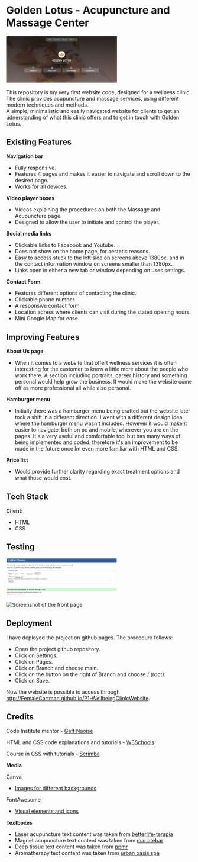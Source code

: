 # Golden Lotus - Acupuncture and Massage Center
<img
  src="Assets\Images\Frontpage.png"
  alt="Screenshot of the front page"
  style="display: inline-block; margin: 0 auto; max-width: 300px">

This repository is my very first website code, designed for a wellness clinic. 
The clinic provides acupuncture and massage services, using different modern techniques and methods. <br>
A simple, minimalistic and easily navigated website for clients to get an udnerstanding of what this clinic offers and to get in touch with Golden Lotus.

## Existing Features

**Navigation bar** 
- Fully responsive. 
- Features 4 pages and makes it easier to navigate and scroll down to the desired page.
- Works for all devices.

**Video player boxes**
- Videos explaining the procedures on both the Massage and Acupuncture page. 
- Designed to allow the user to initiate and control the player. 

**Social media links**
- Clickable links to Facebook and Youtube.
- Does not show on the home page, for aestetic reasons. 
- Easy to access stuck to the left side on screens above 1380px, and in the contact information window on screens smaller than 1380px. 
- Links open in either a new tab or window depending on uses settings.

**Contact Form** 
- Features different options of contacting the clinic. 
- Clickable phone number. 
- A responsive contact form. 
- Location adress where clients can visit during the stated opening hours.
- Mini Google Map for ease.

## Improving Features


**About Us page**
- When it comes to a website that offert wellness services it is often interesting for the customer to know a little more about the people who work there. A section including portraits, career history and something personal would help grow the business. It would make the website come off as more professional all while also personal. 

**Hamburger menu**
- Initially there was a hamburger menu being crafted but the website later took a shift in a different direction. I went with a different design idea where the hamburger menu wasn't included. However it would make it easier to navigate, both on pc and mobile, wherever you are on the pages. It's a very useful and comfortable tool but has many ways of being implemented and coded, therefore it's an improvement to be made in the future once Im even more familiar with HTML and CSS.

**Price list**
- Would provide further clarity regarding exact treatment options and what those would cost.

## Tech Stack
**Client:** 
- HTML
- CSS


## Testing
<img
  src="Assets\Images\validator.png"
  alt="Screenshot of the front page"
  style="display: inline-block; margin: 0 auto; max-width: 300px">

  <img
  src="CSS"
  alt="Screenshot of the front page"
  style="display: inline-block; margin: 0 auto; max-width: 300px">


## Deployment

I have deployed the project on github pages. The procedure follows:
- Open the project github repository.
- Click on Settings.
- Click on Pages.
- Click on Branch and choose main.
- Click on the button on the right of Branch and choose / (root).
- Click on Save.

Now the website is possible to access through http://FemaleCartman.github.io/P1-WellbeingClinicWebsite.

## Credits

Code Institute mentor - [Gaff Naoise](https://github.com/NaoiseGaffney)

HTML and CSS code explanations and tutorials - [W3Schools](w3schools.com/)

Course in CSS with tutorials - [Scrimba](scrimba.com/learn/cssgrid)

 **Media**

Canva
- [Images for different backgrounds](canva.com)

FontAwesome
- [Visual elements and icons](fontawesome.com/icons)

**Textboxes**
- Laser acupuncture text content was taken from [betterlife-terapia](betterlife-terapia.pl/specials/laser-acupuncture/)
- Magnet acupuncture text content was taken from [mariatebar](https://mariatebar.com/specials/acupuncture-magnet-therapy/)
- Deep tissue text content was taken from [ppmr](https://www.ppmr.net/deep-tissue-massage)
- Aromatherapy text content was taken from [urban oasis spa](urban-oasis-spa.com/aromatherapy-massage)
